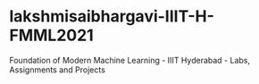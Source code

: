 # lakshmisaibhargavi-IIIT-H-FMML2021
Foundation of Modern Machine Learning - IIIT Hyderabad - Labs, Assignments and Projects
